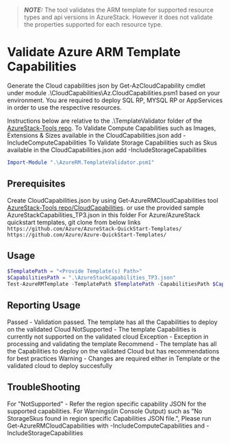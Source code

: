 > **_NOTE:_** The tool validates the ARM template for supported resource types and api versions in AzureStack. However it does not validate the properties supported for each resource type.
> 
# Validate Azure ARM Template Capabilities

Generate the Cloud capabilities json by Get-AzCloudCapability cmdlet under module .\CloudCapabilities\Az.CloudCapabilities.psm1 based on your environment. You are required to deploy SQL RP, MYSQL RP or AppServices in order to use the respective resources.

Instructions below are relative to the .\TemplateValidator folder of the [AzureStack-Tools repo](..).
To Validate Compute Capabilities such as Images, Extensions & Sizes available in the CloudCapabilities.json add -IncludeComputeCapabilities
To Validate Storage Capabilities such as Skus available in the CloudCapabilities.json add -IncludeStorageCapabilities

```powershell
Import-Module ".\AzureRM.TemplateValidator.psm1"
```

## Prerequisites

Create CloudCapabilities.json by using Get-AzureRMCloudCapabilities tool [AzureStack-Tools repo/CloudCapabilities](../CloudCapabilities). or use the provided sample AzureStackCapabilities_TP3.json in this folder
For Azure/AzureStack quickstart templates, git clone from below links
`https://github.com/Azure/AzureStack-QuickStart-Templates/`
`https://github.com/Azure/Azure-QuickStart-Templates/`

## Usage

```powershell
$TemplatePath = "<Provide Template(s) Path>"
$CapabilitiesPath = ".\AzureStackCapabilities_TP3.json"
Test-AzureRMTemplate -TemplatePath $TemplatePath -CapabilitiesPath $CapabilitiesPath -Verbose #-IncludeComputeCapabilities -IncludeStorageCapabilities
```

## Reporting Usage

Passed - Validation passed. The template has all the Capabilities to deploy on the validated Cloud
NotSupported - The template Capabilities is currently not supported on the validated cloud
Exception - Exception in processing and validating the template
Recommend - The template has all the Capabilities to deploy on the validated Cloud but has recommendations for best practices
Warning - Changes are required either in Template or the validated cloud to deploy succesfully

## TroubleShooting

For "NotSupported" - Refer the region specific capability JSON for the supported capabilities.
For Warnings(in Console Output) such as "No StorageSkus found in region specific Capabilities JSON file.", Please run Get-AzureRMCloudCapabilities with -IncludeComputeCapabilities and -IncludeStorageCapabilities
